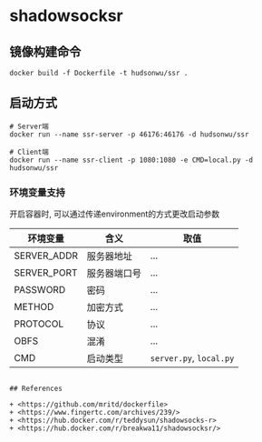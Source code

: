 # shadowsocksr

## 镜像构建命令

```
docker build -f Dockerfile -t hudsonwu/ssr .
```

## 启动方式

```
# Server端
docker run --name ssr-server -p 46176:46176 -d hudsonwu/ssr

# Client端
docker run --name ssr-client -p 1080:1080 -e CMD=local.py -d hudsonwu/ssr
```

### 环境变量支持

开启容器时, 可以通过传递environment的方式更改启动参数

|环境变量|含义|取值|
|--------|----|----|
|SERVER_ADDR|服务器地址|...|
|SERVER_PORT|服务器端口号|...|
|PASSWORD|密码|...|
|METHOD|加密方式|...|
|PROTOCOL|协议|...|
|OBFS|混淆|...|
|CMD|启动类型|`server.py`, `local.py`|
```

## References

+ <https://github.com/mritd/dockerfile>
+ <https://www.fingertc.com/archives/239/>
+ <https://hub.docker.com/r/teddysun/shadowsocks-r>
+ <https://hub.docker.com/r/breakwa11/shadowsocksr/>

